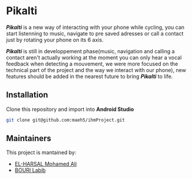 # Pikalti

***Pikalti*** is a new way of interacting with your phone while cycling, you can start listenning to music, navigate to pre saved adresses or call a contact just by rotating your phone on its 6 axis.

***Pikalti*** is still in developpement phase(music, navigation and calling a contact aren't actually working at the moment you can only hear a vocal feedback when detecting a mouvement, we were more focused on the technical part of the project and the way we interact with our phone), new features should be added in the nearest future to bring ***Pikalti*** to life.


## Installation
Clone this repository and import into **Android Studio**
```bash
git clone git@github.com:maeh5/ihmProject.git
```

## Maintainers
This project is mantained by:
* [EL-HARSAL Mohamed Ali](http://github.com/maeh5)
* [BOURI Labib](http://github.com/m2gi-bouril)

